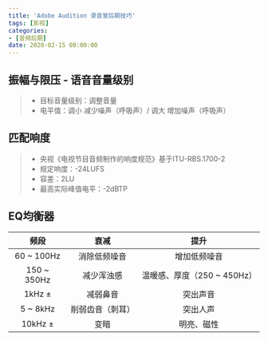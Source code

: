 ```yaml
---
title: 'Adobe Audition 录音室后期技巧'
tags: [影视]
categories: 
- [音频后期]
date: 2020-02-15 00:00:00
---
```




## 振幅与限压 - 语音音量级别

> - 目标音量级别：调整音量
> - 电平值：调小 减少噪声（呼吸声）/ 调大 增加噪声（呼吸声）

## 匹配响度
> - 央视《电视节目音频制作的响度规范》基于ITU-RBS.1700-2
> - 规定响度：-24LUFS
> - 容差：2LU
> - 最高实际峰值电平：-2dBTP

## EQ均衡器

|    频段     |       衰减       |            提升             |
| :---------: | :--------------: | :-------------------------: |
| 60 ~ 100Hz  |   消除低频噪音   |        增加低频噪音         |
| 150 ~ 350Hz |    减少浑浊感    | 温暖感、厚度（250 ~ 450Hz） |
|   1kHz ±    |     减弱鼻音     |          突出声音           |
|  5 ~ 8kHz   | 削弱齿音（刺耳） |          突出人声           |
|   10kHz ±   |       变暗       |         明亮、磁性          |